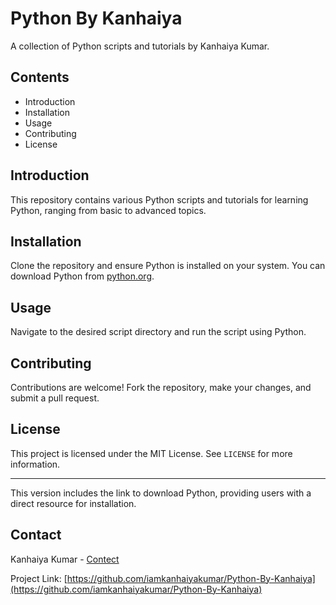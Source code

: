 # Python By Kanhaiya

A collection of Python scripts and tutorials by Kanhaiya Kumar.

## Contents

- Introduction
- Installation
- Usage
- Contributing
- License

## Introduction

This repository contains various Python scripts and tutorials for learning Python, ranging from basic to advanced topics.

## Installation

Clone the repository and ensure Python is installed on your system. You can download Python from [python.org](https://www.python.org/downloads/).

## Usage

Navigate to the desired script directory and run the script using Python.

## Contributing

Contributions are welcome! Fork the repository, make your changes, and submit a pull request.

## License

This project is licensed under the MIT License. See `LICENSE` for more information.

---

This version includes the link to download Python, providing users with a direct resource for installation.

## Contact

Kanhaiya Kumar - [Contect](mailto:kanhaiyak0104gmail.com)

Project Link: [https://github.com/iamkanhaiyakumar/Python-By-Kanhaiya](https://github.com/iamkanhaiyakumar/Python-By-Kanhaiya)
